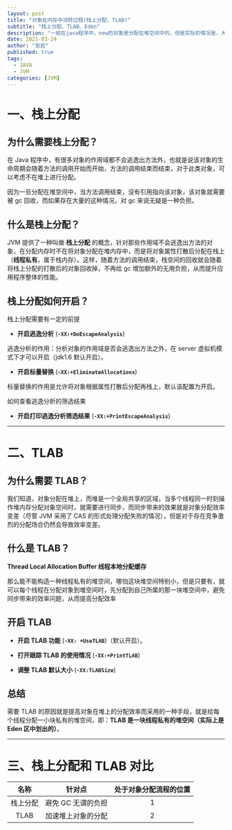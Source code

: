 ```yaml
---
layout: post
title: "对象在内存中流转过程(栈上分配、TLAB)"
subtitle: "栈上分配、TLAB、Eden"
description: "一般在java程序中，new的对象是分配在堆空间中的，但是实际的情况是，大部分的new对象会进入堆空间中，而并非是全部的对象，还有另外两个地方可以存储new的对象，我们称之为栈上分配以及TLAB。"
date: 2021-03-24
author: "张岩"
published: true
tags:
  - JAVA
  - JVM
categories: [JVM]
---
```


# 一、栈上分配

## 为什么需要栈上分配？

在 Java 程序中，有很多对象的作用域都不会逃逸出方法外，也就是说该对象的生命周期会随着方法的调用开始而开始，方法的调用结束而结束，对于此类对象，可以考虑不在堆上进行分配。

因为一旦分配在堆空间中，当方法调用结束，没有引用指向该对象，该对象就需要被 gc 回收，而如果存在大量的这种情况，对 gc 来说无疑是一种负担。

## 什么是栈上分配？

JVM 提供了一种叫做 **栈上分配** 的概念，针对那些作用域不会逃逸出方法的对象，在分配内存时不在将对象分配在堆内存中，而是将对象属性打散后分配在栈上（**线程私有**，属于栈内存）。这样，随着方法的调用结束，栈空间的回收就会随着将栈上分配的打散后的对象回收掉，不再给 gc 增加额外的无用负担，从而提升应用程序整体的性能。

## 栈上分配如何开启？

栈上分配需要有一定的前提

- **开启逃逸分析** (**`-XX:+DoEscapeAnalysis`**)

逃逸分析的作用：分析对象的作用域是否会逃逸出方法之外，在 server 虚拟机模式下才可以开启（jdk1.6 默认开启）。

- **开启标量替换** (**`-XX:+EliminateAllocations`**)

标量替换的作用是允许将对象根据属性打散后分配再栈上，默认该配置为开启。

如何查看逃逸分析的筛选结果

- **开启打印逃逸分析筛选结果** (**`-XX:+PrintEscapeAnalysis`**)

---

# 二、TLAB

## 为什么需要 TLAB？

我们知道，对象分配在堆上，而堆是一个全局共享的区域，当多个线程同一时刻操作堆内存分配对象空间时，就需要进行同步，而同步带来的效果就是对象分配效率变差（尽管 JVM 采用了 CAS 的形式处理分配失败的情况），但是对于存在竞争激烈的分配场合仍然会导致效率变差。

## 什么是 TLAB？

**Thread Local Allocation Buffer 线程本地分配缓存**

那么能不能构造一种线程私有的堆空间，哪怕这块堆空间特别小，但是只要有，就可以每个线程在分配对象到堆空间时，先分配到自己所属的那一块堆空间中，避免同步带来的效率问题，从而提高分配效率

## 开启 TLAB

- **开启 TLAB 功能** (**`-XX: +UseTLAB`**)（默认开启）。

- **打开跟踪 TLAB 的使用情况** (**`-XX:+PrintTLAB`**)

- **调整 TLAB 默认大小** (**`-XX:TLABSize`**)

## 总结

需要 TLAB 的原因就是提高对象在堆上的分配效率而采用的一种手段，就是给每个线程分配一小块私有的堆空间，即：**TLAB 是一块线程私有的堆空间（实际上是 Eden 区中划出的）**。

---

# 三、栈上分配和 TLAB 对比

|   名称   |       针对点       | 处于对象分配流程的位置 |
| :------: | :----------------: | :--------------------: |
| 栈上分配 | 避免 GC 无谓的负担 |           1            |
|   TLAB   | 加速堆上对象的分配 |           2            |

